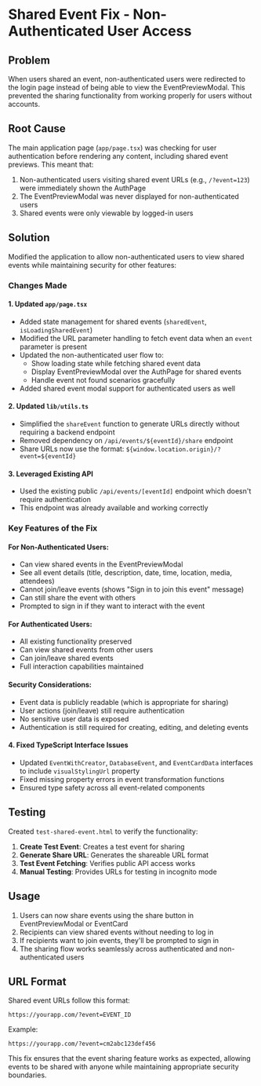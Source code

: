 # Shared Event Fix - Non-Authenticated User Access

## Problem
When users shared an event, non-authenticated users were redirected to the login page instead of being able to view the EventPreviewModal. This prevented the sharing functionality from working properly for users without accounts.

## Root Cause
The main application page (`app/page.tsx`) was checking for user authentication before rendering any content, including shared event previews. This meant that:

1. Non-authenticated users visiting shared event URLs (e.g., `/?event=123`) were immediately shown the AuthPage
2. The EventPreviewModal was never displayed for non-authenticated users
3. Shared events were only viewable by logged-in users

## Solution
Modified the application to allow non-authenticated users to view shared events while maintaining security for other features:

### Changes Made

#### 1. Updated `app/page.tsx`
- Added state management for shared events (`sharedEvent`, `isLoadingSharedEvent`)
- Modified the URL parameter handling to fetch event data when an `event` parameter is present
- Updated the non-authenticated user flow to:
  - Show loading state while fetching shared event data
  - Display EventPreviewModal over the AuthPage for shared events
  - Handle event not found scenarios gracefully
- Added shared event modal support for authenticated users as well

#### 2. Updated `lib/utils.ts`
- Simplified the `shareEvent` function to generate URLs directly without requiring a backend endpoint
- Removed dependency on `/api/events/${eventId}/share` endpoint
- Share URLs now use the format: `${window.location.origin}/?event=${eventId}`

#### 3. Leveraged Existing API
- Used the existing public `/api/events/[eventId]` endpoint which doesn't require authentication
- This endpoint was already available and working correctly

### Key Features of the Fix

#### For Non-Authenticated Users:
- Can view shared events in the EventPreviewModal
- See all event details (title, description, date, time, location, media, attendees)
- Cannot join/leave events (shows "Sign in to join this event" message)
- Can still share the event with others
- Prompted to sign in if they want to interact with the event

#### For Authenticated Users:
- All existing functionality preserved
- Can view shared events from other users
- Can join/leave shared events
- Full interaction capabilities maintained

#### Security Considerations:
- Event data is publicly readable (which is appropriate for sharing)
- User actions (join/leave) still require authentication
- No sensitive user data is exposed
- Authentication is still required for creating, editing, and deleting events

#### 4. Fixed TypeScript Interface Issues
- Updated `EventWithCreator`, `DatabaseEvent`, and `EventCardData` interfaces to include `visualStylingUrl` property
- Fixed missing property errors in event transformation functions
- Ensured type safety across all event-related components

## Testing
Created `test-shared-event.html` to verify the functionality:

1. **Create Test Event**: Creates a test event for sharing
2. **Generate Share URL**: Generates the shareable URL format
3. **Test Event Fetching**: Verifies public API access works
4. **Manual Testing**: Provides URLs for testing in incognito mode

## Usage
1. Users can now share events using the share button in EventPreviewModal or EventCard
2. Recipients can view shared events without needing to log in
3. If recipients want to join events, they'll be prompted to sign in
4. The sharing flow works seamlessly across authenticated and non-authenticated users

## URL Format
Shared event URLs follow this format:
```
https://yourapp.com/?event=EVENT_ID
```

Example:
```
https://yourapp.com/?event=cm2abc123def456
```

This fix ensures that the event sharing feature works as expected, allowing events to be shared with anyone while maintaining appropriate security boundaries.